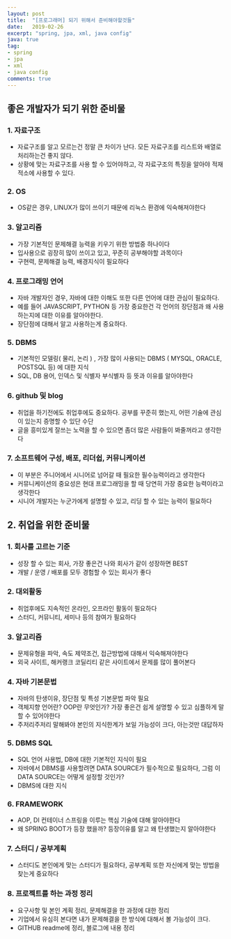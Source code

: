 ```yaml
---
layout: post
title:  "[프로그래머] 되기 위해서 준비해야할것들"
date:   2019-02-26
excerpt: "spring, jpa, xml, java config"
java: true
tag:
- spring
- jpa
- xml
- java config
comments: true
---
```


## 좋은 개발자가 되기 위한 준비물 

### 1. 자료구조

* 자료구조를 알고 모르는건 정말 큰 차이가 난다. 모든 자료구조를 리스트와 배열로 처리하는건 좋지 않다.
* 상황에 맞는 자료구조를 사용 할 수 있어야하고, 각 자료구조의 특징을 알아야 적재적소에 사용할 수 있다.

### 2. OS

* OS같은 경우, LINUX가 많이 쓰이기 때문에 리눅스 환경에 익숙해져야한다
 
### 3. 알고리즘

* 가장 기본적인 문제해결 능력을 키우기 위한 방법중 하나이다
* 입사용으로 굉장히 많이 쓰이고 있고, 꾸준히 공부해야할 과목이다
* 구현력, 문제해결 능력, 배경지식이 필요하다

### 4. 프로그래밍 언어

* 자바 개발자인 경우, 자바에 대한 이해도 또한 다른 언어에 대한 관심이 필요하다.
* 예를 들어 JAVASCRIPT, PYTHON 등 가장 중요한건 각 언어의 장단점과 왜 사용하는지에 대한 이유를 알아야한다.
* 장단점에 대해서 알고 사용하는게 중요하다.

### 5. DBMS

* 기본적인 모델링( 물리, 논리 ) , 가장 많이 사용되는 DBMS ( MYSQL, ORACLE, POSTSQL 등) 에 대한 지식
* SQL, DB 용어, 인덱스 및 식별자 부식별자 등 뜻과 이유를 알아야한다

### 6. github 및 blog

* 취업을 하기전에도 취업후에도 중요하다. 공부를 꾸준히 했는지, 어떤 기술에 관심이 있는지 증명할 수 있단 수단
* 글을 흥미있게 잘쓰는 노력을 할 수 있으면 좀더 많은 사람들이 봐줄꺼라고 생각한다

### 7. 소프트웨어 구성, 배포, 리더쉽, 커뮤니케이션

* 이 부분은 주니어에서 시니어로 넘어갈 때 필요한 필수능력이라고 생각한다
* 커뮤니케이션의 중요성은 현대 프로그래밍을 할 때 당연히 가장 중요한 능력이라고 생각한다
* 시니어 개발자는 누군가에게 설명할 수 있고, 리딩 할 수 있는 능력이 필요하다

## 2. 취업을 위한 준비물

### 1. 회사를 고르는 기준

* 성장 할 수 있는 회사, 가장 좋은건 나와 회사가 같이 성장하면 BEST
* 개발 / 운영 / 배포를 모두 경험할 수 있는 회사가 좋다

### 2. 대외활동

* 취업후에도 지속적인 온라인, 오프라인 활동이 필요하다
* 스터디, 커뮤니티, 세미나 등의 참여가 필요하다

### 3. 알고리즘

* 문제유형을 파악, 속도 제약조건, 접근방법에 대해서 익숙해져야한다
* 외국 사이트, 해커랭크 코딜리티 같은 사이트에서 문제를 많이 풀어본다

### 4. 자바 기본문법

* 자바의 탄생이유, 장단점 및 특성 기본문법 파악 필요
* 객체지향 언어란? OOP란 무엇인가? 가장 좋은건 쉽게 설명할 수 있고 심플하게 말할 수 있어야한다
* 주저리주저리 말해봐야 본인의 지식한계가 보일 가능성이 크다, 아는것만 대답하자

### 5. DBMS SQL

* SQL 언어 사용법, DB에 대한 기본적인 지식이 필요
* 자바에서 DBMS를 사용할려면 DATA SOURCE가 필수적으로 필요하다, 그럼 이 DATA SOURCE는 어떻게 설정할 것인가?
* DBMS에 대한 지식

### 6. FRAMEWORK

* AOP, DI 컨테이너 스프링을 이루는 핵심 기술에 대해 알아야한다
* 왜 SPRING BOOT가 등장 했을까? 등장이유를 알고 왜 탄생했는지 알아야한다

### 7. 스터디 / 공부계획

* 스터디도 본인에게 맞는 스터디가 필요하다, 공부계획 또한 자신에게 맞는 방법을 찾는게 중요하다

### 8. 프로젝트를 하는 과정 정리

* 요구사항 및 본인 계획 정리, 문제해결을 한 과정에 대한 정리
* 기업에서 유심히 본다면 내가 문제해결을 한 방식에 대해서 볼 가능성이 크다.
* GITHUB readme에 정리, 블로그에 내용 정리